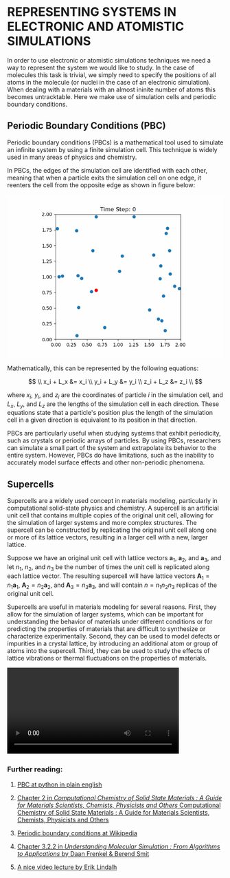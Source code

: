 # REPRESENTING SYSTEMS IN ELECTRONIC AND ATOMISTIC SIMULATIONS 

In order to use electronic or atomistic simulations techniques we need a way to represent the system we would like to study. In the case of molecules this task is trivial, we simply need to specify the positions of all atoms in the molecule (or nuclei in the case of an electronic simulation). When dealing with a materials with an almost ininite number of atoms this becomes untracktable. Here we make use of simulation cells and periodic boundary conditions.

## Periodic Boundary Conditions (PBC)

Periodic boundary conditions (PBCs) is a mathematical tool used to simulate an infinite system by using a finite simulation cell. This technique is widely used in many areas of physics and chemistry.

In PBCs, the edges of the simulation cell are identified with each other, meaning that when a particle exits the simulation cell on one edge, it reenters the cell from the opposite edge as shown in figure below:

![PBC](PBC.gif)

 Mathematically, this can be represented by the following equations:

$$
\\
x_i + L_x &= x_i \\
y_i + L_y &= y_i \\
z_i + L_z &= z_i
\\
$$

where $x_i$, $y_i$, and $z_i$ are the coordinates of particle $i$ in the simulation cell, and $L_x$, $L_y$, and $L_z$ are the lengths of the simulation cell in each direction. These equations state that a particle's position plus the length of the simulation cell in a given direction is equivalent to its position in that direction.

PBCs are particularly useful when studying systems that exhibit periodicity, such as crystals or periodic arrays of particles. By using PBCs, researchers can simulate a small part of the system and extrapolate its behavior to the entire system. However, PBCs do have limitations, such as the inability to accurately model surface effects and other non-periodic phenomena.

## Supercells

Supercells are a widely used concept in materials modeling, particularly in computational solid-state physics and chemistry. A supercell is an artificial unit cell that contains multiple copies of the original unit cell, allowing for the simulation of larger systems and more complex structures. The supercell can be constructed by replicating the original unit cell along one or more of its lattice vectors, resulting in a larger cell with a new, larger lattice.

Suppose we have an original unit cell with lattice vectors $\mathbf{a}_1$, $\mathbf{a}_2$, and $\mathbf{a}_3$, and let $n_1$, $n_2$, and $n_3$ be the number of times the unit cell is replicated along each lattice vector. The resulting supercell will have lattice vectors $\mathbf{A}_1=n_1\mathbf{a}_1$, $\mathbf{A}_2=n_2\mathbf{a}_2$, and $\mathbf{A}_3=n_3\mathbf{a}_3$, and will contain $n=n_1n_2n_3$ replicas of the original unit cell.

Supercells are useful in materials modeling for several reasons. First, they allow for the simulation of larger systems, which can be important for understanding the behavior of materials under different conditions or for predicting the properties of materials that are difficult to synthesize or characterize experimentally. Second, they can be used to model defects or impurities in a crystal lattice, by introducing an additional atom or group of atoms into the supercell. Third, they can be used to study the effects of lattice vibrations or thermal fluctuations on the properties of materials.


<video width="400" controls>
  <source src="..\_static\PBC.mp4" type="video/mp4">
  Your browser does not support the video tag.
</video>

### Further reading:

1. [PBC at python in plain english](https://python.plainenglish.io/molecular-dynamics-periodic-boundary-conditions-21f957bbb294)

2. [Chapter 2 in *Computational Chemistry of Solid State Materials : A Guide for Materials Scientists, Chemists, Physicists and Others* Computational Chemistry of Solid State Materials : A Guide for Materials Scientists, Chemists, Physicists and Others](https://ebookcentral.proquest.com/lib/uu/reader.action?docID=481650#)

3. [Periodic boundary conditions at Wikipedia](https://en.wikipedia.org/wiki/Periodic_boundary_conditions)

4. [Chapter 3.2.2 in *Understanding Molecular Simulation : From Algorithms to Applications* by Daan Frenkel & Berend Smit](https://ebookcentral.proquest.com/lib/uu/reader.action?docID=307221)

5. [A nice video lecture by Erik Lindalh](https://www.youtube.com/watch?v=gVVqjmTAJGI)